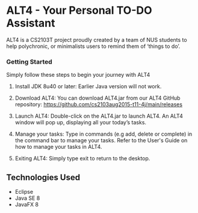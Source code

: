 # ALT4 - Your Personal TO-DO Assistant 
ALT4 is a CS2103T project proudly created by a team of NUS students to help polychronic, or minimalists users to remind them of ‘things to do’.

### Getting Started
Simply follow these steps to begin your journey with ALT4

1. Install JDK 8u40 or later: Earlier Java version will not work.

2. Download ALT4: You can download ALT4.jar from our ALT4 GitHub repository:
https://github.com/cs2103aug2015-t11-4j/main/releases

3. Launch ALT4: Double-click on the ALT4.jar to launch ALT4. An ALT4 window will pop up, displaying all your today’s tasks.

4. Manage your tasks: Type in commands (e.g add, delete or complete) in the command bar to manage your tasks. Refer to the User's Guide on how to manage your tasks in ALT4.

5. Exiting ALT4: Simply type exit to return to the desktop.

## Technologies Used
* Eclipse
* Java SE 8
* JavaFX 8
